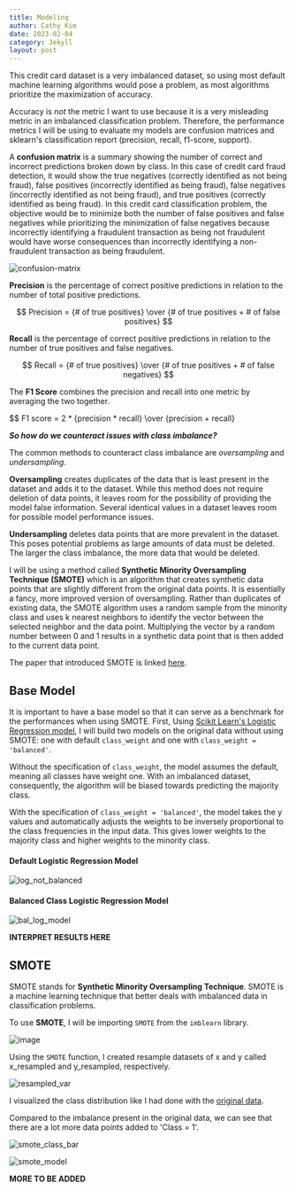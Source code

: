```yaml
---
title: Modeling
author: Cathy Kim
date: 2023-02-04
category: Jekyll
layout: post
---
```



This credit card dataset is a very imbalanced dataset, so using most default machine learning algorithms would pose a problem, as most algorithms prioritize the maximization of accuracy. 

Accuracy is *not* the metric I want to use because it is a very misleading metric in an imbalanced classification problem. 
Therefore, the performance metrics I will be using to evaluate my models are confusion matrices and sklearn's classification report (precision, recall, f1-score, support). 

A **confusion matrix** is a summary showing the number of correct and incorrect predictions broken down by class. In this case of credit card fraud detection, it would show the true negatives (correctly identified as not being fraud), false positives (incorrectly identified as being fraud), false negatives (incorrectly identified as not being fraud), and true positives (correctly identified as being fraud). In this credit card classification problem, the objective would be to minimize both the number of false positives and false negatives while prioritizing the minimization of false negatives because incorrectly identifying a fraudulent transaction as being not fraudulent would have worse consequences than incorrectly identifying a non-fraudulent transaction as being fraudulent. 

![confusion-matrix](https://user-images.githubusercontent.com/86743951/222971527-3b6fa067-0b41-490c-8df2-4165b7b2d008.jpg)

**Precision** is the percentage of correct positive predictions in relation to the number of total positive predictions.

$$ Precision = {# of true positives} \over {# of true positives + # of false positives} $$

**Recall** is the percentage of correct positive predictions in relation to the number of true positives and false negatives.

$$ Recall = {# of true positives} \over {# of true positives + # of false negatives} $$

The **F1 Score** combines the precision and recall into one metric by averaging the two together. 

$$ F1 score = 2 * {precision * recall} \over {precision + recall}

***So how do we counteract issues with class imbalance?***

The common methods to counteract class imbalance are *oversampling* and *undersampling*.

**Oversampling** creates duplicates of the data that is least present in the dataset and adds it to the dataset. While this method does not require deletion of data points, it leaves room for the possibility of providing the model false information. Several identical values in a dataset leaves room for possible model performance issues. 

**Undersampling** deletes data points that are more prevalent in the dataset. This poses potential problems as large amounts of data must be deleted. The larger the class imbalance, the more data that would be deleted.


I will be using a method called **Synthetic Minority Oversampling Technique (SMOTE)** which is an algorithm that creates synthetic data points that are slightly different from the original data points. It is essentially a fancy, more improved version of oversampling. Rather than duplicates of existing data, the SMOTE algorithm uses a random sample from the minority class and uses k nearest neighbors to identify the vector between the selected neighbor and the data point. Multiplying the vector by a random number between 0 and 1 results in a synthetic data point that is then added to the current data point. 

The paper that introduced SMOTE is linked [here](https://www.cs.cmu.edu/afs/cs/project/jair/pub/volume16/chawla02a-html/chawla2002.html).


## Base Model
It is important to have a base model so that it can serve as a benchmark for the performances when using SMOTE.
First, Using [Scikit Learn's Logistic Regression model](https://scikit-learn.org/stable/modules/generated/sklearn.linear_model.LogisticRegression.html), I will build two models on the original data without using SMOTE: one with default `class_weight` and one with `class_weight = 'balanced'`. 

Without the specification of `class_weight`, the model assumes the default, meaning all classes have weight one. With an imbalanced dataset, consequently, the algorithm will be biased towards predicting the majority class.

With the specification of `class_weight = 'balanced'`, the model takes the y values and automatically adjusts the weights to be inversely proportional to the class frequencies in the input data. This gives lower weights to the majority class and higher weights to the minority class.

#### Default Logistic Regression Model
![log_not_balanced](https://user-images.githubusercontent.com/86743951/222561423-70ed48a4-7a4e-4171-ab14-963630b56515.png)

#### Balanced Class Logistic Regression Model
![bal_log_model](https://user-images.githubusercontent.com/86743951/222562080-32a4bf69-9738-4169-8dd9-d4cf3164e8ef.png)

**INTERPRET RESULTS HERE**

## SMOTE
SMOTE stands for **Synthetic Minority Oversampling Technique**. SMOTE is a machine learning technique that better deals with imbalanced data in classification problems. 

To use **SMOTE**, I will be importing ```SMOTE``` from the ```imblearn``` library.

![image](https://user-images.githubusercontent.com/86743951/222567663-5fae926b-f4c5-42cf-a70c-7a64c1b35855.png)

Using the ```SMOTE``` function, I created resample datasets of x and y called x_resampled and y_resampled, respectively.

![resampled_var](https://user-images.githubusercontent.com/86743951/222563661-e34894e7-0b1a-4964-b90b-a56598308810.png)

I visualized the class distribution like I had done with the [original data](https://ckim929.github.io/datascience/jekyll/2023-02-02-eda.html?h=Splitting%20the%20dataset%20into%20train%20and%20test%20data). 

Compared to the imbalance present in the original data, we can see that there are a lot more data points added to 'Class = 1'. 

![smote_class_bar](https://user-images.githubusercontent.com/86743951/222565774-a49c4ca0-5786-498a-82c0-878ae7ab5faa.png)

![smote_model](https://user-images.githubusercontent.com/86743951/222566169-03d57cdd-eda5-4d6d-b8f0-07e6fc0065da.png)

**MORE TO BE ADDED**






